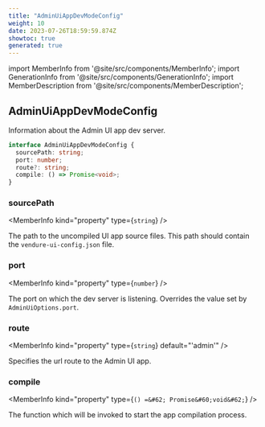```yaml
---
title: "AdminUiAppDevModeConfig"
weight: 10
date: 2023-07-26T18:59:59.874Z
showtoc: true
generated: true
---
```

<!-- This file was generated from the Vendure source. Do not modify. Instead, re-run the "docs:build" script -->
import MemberInfo from '@site/src/components/MemberInfo';
import GenerationInfo from '@site/src/components/GenerationInfo';
import MemberDescription from '@site/src/components/MemberDescription';


## AdminUiAppDevModeConfig

<GenerationInfo sourceFile="packages/common/src/shared-types.ts" sourceLine="366" packageName="@vendure/common" />

Information about the Admin UI app dev server.

```ts title="Signature"
interface AdminUiAppDevModeConfig {
  sourcePath: string;
  port: number;
  route?: string;
  compile: () => Promise<void>;
}
```

<div className="members-wrapper">

### sourcePath

<MemberInfo kind="property" type={`string`}   />

The path to the uncompiled UI app source files. This path should contain the `vendure-ui-config.json` file.
### port

<MemberInfo kind="property" type={`number`}   />

The port on which the dev server is listening. Overrides the value set by `AdminUiOptions.port`.
### route

<MemberInfo kind="property" type={`string`} default="'admin'"   />

Specifies the url route to the Admin UI app.
### compile

<MemberInfo kind="property" type={`() =&#62; Promise&#60;void&#62;`}   />

The function which will be invoked to start the app compilation process.


</div>
